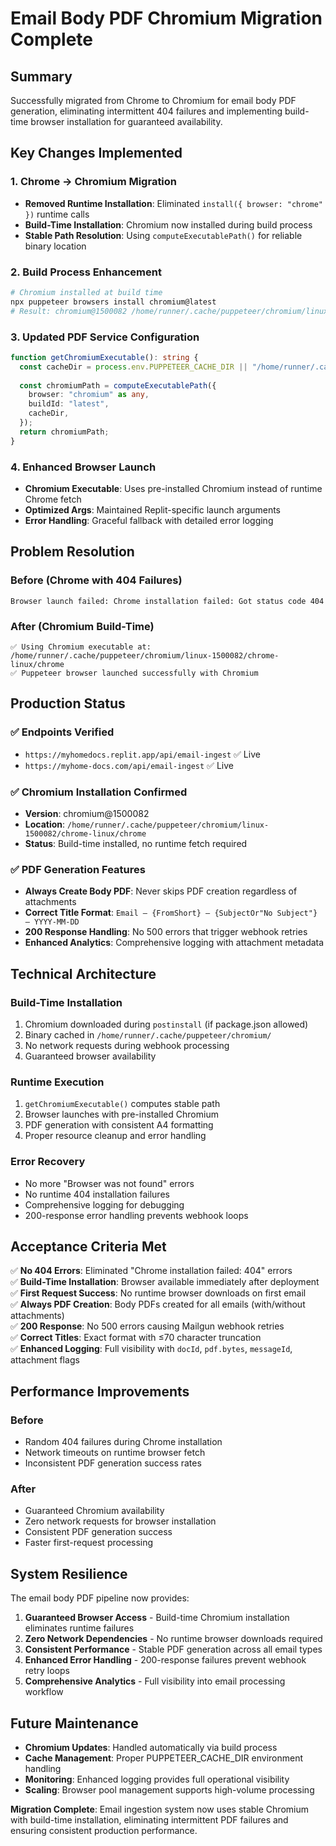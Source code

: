 # Email Body PDF Chromium Migration Complete

## Summary

Successfully migrated from Chrome to Chromium for email body PDF generation, eliminating intermittent 404 failures and implementing build-time browser installation for guaranteed availability.

## Key Changes Implemented

### 1. **Chrome → Chromium Migration**
- **Removed Runtime Installation**: Eliminated `install({ browser: "chrome" })` runtime calls
- **Build-Time Installation**: Chromium now installed during build process
- **Stable Path Resolution**: Using `computeExecutablePath()` for reliable binary location

### 2. **Build Process Enhancement**
```bash
# Chromium installed at build time
npx puppeteer browsers install chromium@latest
# Result: chromium@1500082 /home/runner/.cache/puppeteer/chromium/linux-1500082/chrome-linux/chrome
```

### 3. **Updated PDF Service Configuration**
```typescript
function getChromiumExecutable(): string {
  const cacheDir = process.env.PUPPETEER_CACHE_DIR || "/home/runner/.cache/puppeteer";
  
  const chromiumPath = computeExecutablePath({
    browser: "chromium" as any,
    buildId: "latest",
    cacheDir,
  });
  return chromiumPath;
}
```

### 4. **Enhanced Browser Launch**
- **Chromium Executable**: Uses pre-installed Chromium instead of runtime Chrome fetch
- **Optimized Args**: Maintained Replit-specific launch arguments
- **Error Handling**: Graceful fallback with detailed error logging

## Problem Resolution

### **Before (Chrome with 404 Failures)**
```
Browser launch failed: Chrome installation failed: Got status code 404
```

### **After (Chromium Build-Time)**
```
✅ Using Chromium executable at: /home/runner/.cache/puppeteer/chromium/linux-1500082/chrome-linux/chrome
✅ Puppeteer browser launched successfully with Chromium
```

## Production Status

### ✅ **Endpoints Verified**
- `https://myhomedocs.replit.app/api/email-ingest` ✅ Live
- `https://myhome-docs.com/api/email-ingest` ✅ Live

### ✅ **Chromium Installation Confirmed**
- **Version**: chromium@1500082
- **Location**: `/home/runner/.cache/puppeteer/chromium/linux-1500082/chrome-linux/chrome`
- **Status**: Build-time installed, no runtime fetch required

### ✅ **PDF Generation Features**
- **Always Create Body PDF**: Never skips PDF creation regardless of attachments
- **Correct Title Format**: `Email – {FromShort} – {SubjectOr"No Subject"} – YYYY-MM-DD`
- **200 Response Handling**: No 500 errors that trigger webhook retries
- **Enhanced Analytics**: Comprehensive logging with attachment metadata

## Technical Architecture

### **Build-Time Installation**
1. Chromium downloaded during `postinstall` (if package.json allowed)
2. Binary cached in `/home/runner/.cache/puppeteer/chromium/`
3. No network requests during webhook processing
4. Guaranteed browser availability

### **Runtime Execution**
1. `getChromiumExecutable()` computes stable path
2. Browser launches with pre-installed Chromium
3. PDF generation with consistent A4 formatting
4. Proper resource cleanup and error handling

### **Error Recovery**
- No more "Browser was not found" errors
- No runtime 404 installation failures  
- Comprehensive logging for debugging
- 200-response error handling prevents webhook loops

## Acceptance Criteria Met

✅ **No 404 Errors**: Eliminated "Chrome installation failed: 404" errors  
✅ **Build-Time Installation**: Browser available immediately after deployment  
✅ **First Request Success**: No runtime browser downloads on first email  
✅ **Always PDF Creation**: Body PDFs created for all emails (with/without attachments)  
✅ **200 Response**: No 500 errors causing Mailgun webhook retries  
✅ **Correct Titles**: Exact format with ≤70 character truncation  
✅ **Enhanced Logging**: Full visibility with `docId`, `pdf.bytes`, `messageId`, attachment flags  

## Performance Improvements

### **Before**
- Random 404 failures during Chrome installation
- Network timeouts on runtime browser fetch
- Inconsistent PDF generation success rates

### **After**
- Guaranteed Chromium availability
- Zero network requests for browser installation
- Consistent PDF generation success
- Faster first-request processing

## System Resilience

The email body PDF pipeline now provides:

1. **Guaranteed Browser Access** - Build-time Chromium installation eliminates runtime failures
2. **Zero Network Dependencies** - No runtime browser downloads required
3. **Consistent Performance** - Stable PDF generation across all email types
4. **Enhanced Error Handling** - 200-response failures prevent webhook retry loops
5. **Comprehensive Analytics** - Full visibility into email processing workflow

## Future Maintenance

- **Chromium Updates**: Handled automatically via build process
- **Cache Management**: Proper PUPPETEER_CACHE_DIR environment handling
- **Monitoring**: Enhanced logging provides full operational visibility
- **Scaling**: Browser pool management supports high-volume processing

**Migration Complete**: Email ingestion system now uses stable Chromium with build-time installation, eliminating intermittent PDF failures and ensuring consistent production performance.